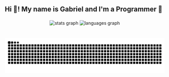 <h2 align="left">Hi 👋! My name is Gabriel and I'm a  Programmer 🗿</h2>

###

<div align="center">
  <img src="https://github-readme-stats.vercel.app/api?username=RealViper8&hide_title=false&hide_rank=false&show_icons=true&include_all_commits=true&count_private=true&disable_animations=false&theme=dracula&locale=en&hide_border=false" height="150" alt="stats graph"  />
  <img src="https://github-readme-stats.vercel.app/api/top-langs?username=RealViper8&locale=en&hide_title=false&layout=compact&card_width=320&langs_count=6&theme=dracula&hide_border=false" height="150" alt="languages graph"  />
</div>



###

<br clear="both">

<img src="https://raw.githubusercontent.com/RealViper8/RealViper8/output/snake.svg" alt="Snake animation" />

###
